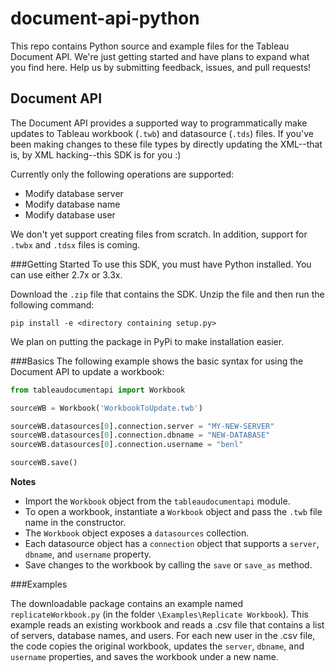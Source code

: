 # document-api-python

This repo contains Python source and example files for the Tableau Document API. We're just getting started and have plans to expand what you find here. Help us by submitting feedback, issues, and pull requests!

Document API
---------------
The Document API provides a supported way to programmatically make updates to Tableau workbook (`.twb`) and datasource (`.tds`) files. If you've been making changes to these file types by directly updating the XML--that is, by XML hacking--this SDK is for you :)

Currently only the following operations are supported:

- Modify database server
- Modify database name
- Modify database user

We don't yet support creating files from scratch. In addition, support for `.twbx` and `.tdsx` files is coming.


###Getting Started
To use this SDK, you must have Python installed. You can use either 2.7x or 3.3x. 

Download the `.zip` file that contains the SDK. Unzip the file and then run the following command:

```text
pip install -e <directory containing setup.py>
```

We plan on putting the package in PyPi to make installation easier. 


###Basics
The following example shows the basic syntax for using the Document API to update a workbook:

```python
from tableaudocumentapi import Workbook

sourceWB = Workbook('WorkbookToUpdate.twb')

sourceWB.datasources[0].connection.server = "MY-NEW-SERVER"
sourceWB.datasources[0].connection.dbname = "NEW-DATABASE"
sourceWB.datasources[0].connection.username = "benl"

sourceWB.save()
```

**Notes**

- Import the `Workbook` object from the `tableaudocumentapi` module.
- To open a workbook, instantiate a `Workbook` object and pass the `.twb` file name in the constructor.
- The `Workbook` object exposes a `datasources` collection.
- Each datasource object has a `connection` object that supports a `server`, `dbname`, and `username` property. 
- Save changes to the workbook by calling the `save` or `save_as` method.    



###Examples

The downloadable package contains an example named `replicateWorkbook.py` (in the folder `\Examples\Replicate Workbook`). This example reads an existing workbook and reads a .csv file that contains a list of servers, database names, and users. For each new user in the .csv file, the code copies the original workbook, updates the `server`, `dbname`, and `username` properties, and saves the workbook under a new name.  
